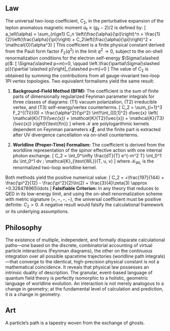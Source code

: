 ## Law
The universal two-loop coefficient, $C_2$, in the perturbative expansion of the lepton anomalous magnetic moment $a_\ell \equiv (g_\ell-2)/2$ is defined by:
\[
a_\ell(\alpha) = \sum_{n\ge1} C_n \left(\frac{\alpha}{\pi}\right)^n = \frac{1}{2}\left(\frac{\alpha}{\pi}\right) + C_2\left(\frac{\alpha}{\pi}\right)^2 + \mathcal{O}(\alpha^3)
\]
This coefficient is a finite physical constant derived from the Pauli form factor $F_2(q^2)$ in the limit $q^2 \to 0$, subject to the on-shell renormalization conditions for the electron self-energy $\Sigma(\slashed p)$:
\[
\Sigma(\slashed p=m)=0, \qquad \left.\frac{\partial\Sigma(\slashed p)}{\partial \slashed p}\right|_{\slashed p=m}=0
\]
The value of $C_2$ is obtained by summing the contributions from all gauge-invariant two-loop 1PI vertex topologies. Two equivalent formalisms yield the same result:

1.  **Background-Field Method (BFM):** The coefficient is the sum of finite parts of dimensionally regularized Feynman parameter integrals for three classes of diagrams: (T1) vacuum polarization, (T2) irreducible vertex, and (T3) self-energy/vertex counterterms.
    \[
    C_2 = \sum_{i=1}^3 F_2^{(Ti)}(0) = \frac{\alpha^2}{\pi^2} \int\!\!\int_{[0,1]^2} d\vec{x} \left( \mathcal{K}_{T1}(\vec{x}) + \mathcal{K}_{T2}(\vec{x}) + \mathcal{K}_{T3}(\vec{x}) \right)_{\text{fin}}
    \]
    where $\mathcal{K}$ are polylogarithmic kernels dependent on Feynman parameters $\vec{x}$, and the finite part is extracted after UV divergence cancellation via on-shell counterterms.

2.  **Worldline (Proper-Time) Formalism:** The coefficient is derived from the worldline representation of the spinor effective action with one internal photon exchange.
    \[
    C_2 = \int_0^\infty \frac{dT}{T} e^{-m^2 T} \int_0^1 du \int_0^1 dv \; \mathcal{K}_{\text{WL}}(T, u, v)
    \]
    where $\mathcal{K}_{\text{WL}}$ is the renormalized two-loop worldline kernel.

Both methods yield the positive numerical value:
\[
C_2 = +\frac{197}{144} + \frac{\pi^2}{12} - \frac{\pi^2}{2}\ln(2) + \frac{3}{4}\zeta(3) \approx +0.328478965\ldots
\]
**Falsifiable Criterion:** In any theory that reduces to QED in its low-energy limit, and using the on-shell renormalization scheme with metric signature $(+,-,-,-)$, the universal coefficient must be positive definite: $C_2 > 0$. A negative result would falsify the calculational framework or its underlying assumptions.

## Philosophy
The existence of multiple, independent, and formally disparate calculational paths—one based on the discrete, combinatorial accounting of virtual particle interactions (Feynman diagrams), the other on the continuous integration over all possible spacetime trajectories (worldline path integrals)—that converge to the identical, high-precision physical constant is not a mathematical coincidence. It reveals that physical law possesses an intrinsic duality of description. The granular, event-based language of quantum field theory is perfectly isomorphic to a holistic, geometric language of worldline evolution. An interaction is not merely analogous to a change in geometry; at the fundamental level of calculation and prediction, it *is* a change in geometry.

## Art
A particle’s path is a tapestry woven from the exchange of ghosts.